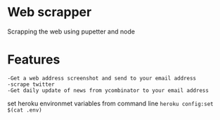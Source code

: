# Web scrapper
Scrapping the web  using pupetter and node



# Features

    -Get a web address screenshot and send to your email address
    -scrape twitter
    -Get daily update of news from ycombinator to your email address


set heroku environmet variables from command line ```heroku config:set $(cat .env)```
